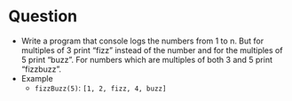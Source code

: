 # Question

- Write a program that console logs the numbers from 1 to n. But for multiples of 3 print “fizz” instead of the number and for the multiples of 5 print “buzz”. For numbers which are multiples of both 3 and 5 print “fizzbuzz”.
- Example
  - `fizzBuzz(5)`: `[1, 2, fizz, 4, buzz]`
